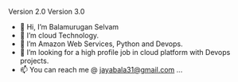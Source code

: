 Version 2.0
Version 3.0
- 👋 Hi, I’m Balamurugan Selvam
- 👀 I’m cloud Technology.
- 🌱 I’m Amazon Web Services, Python and Devops.
- 💞️ I’m looking for a high profile job in cloud platform with Devops projects.
- 📫 You can reach me @ jayabala31@gmail.com ...

<!---
jayabala31/jayabala31 is a ✨ special ✨ repository because its `README.md` (this file) appears on your GitHub profile.
You can click the Preview link to take a look at your changes.

--->
